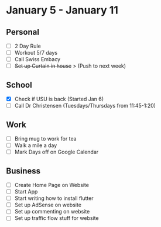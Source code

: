# January 5 - January 11
## Personal
- [ ] 2 Day Rule 
- [ ] Workout 5/7 days 
- [ ] Call Swiss Embacy 
- [ ] ~~Set up Curtain in house~~ > (Push to next week)

## School
- [X] Check if USU is back (Started Jan 6)
- [ ] Call Dr Christensen (Tuesdays/Thursdays from 11:45-1:20)

## Work 
- [ ] Bring mug to work for tea
- [ ] Walk a mile a day
- [ ] Mark Days off on Google Calendar

## Business 
- [ ] Create Home Page on Website
- [ ] Start App
- [ ] Start writing how to install flutter 
- [ ] Set up AdSense on website 
- [ ] Set up commenting on website 
- [ ] Set up traffic flow stuff for website 
